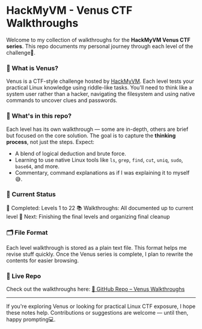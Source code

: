 # HackMyVM - Venus CTF Walkthroughs

Welcome to my collection of walkthroughs for the **HackMyVM Venus CTF series**. This repo documents my personal journey through each level of the challenge🚀.

### 🧠 What is Venus?

Venus is a CTF-style challenge hosted by [HackMyVM](https://hackmyvm.eu). Each level tests your practical Linux knowledge using riddle-like tasks. You'll need to think like a system user rather than a hacker, navigating the filesystem and using native commands to uncover clues and passwords.

### 📁 What's in this repo?

Each level has its own walkthrough — some are in-depth, others are brief but focused on the core solution. The goal is to capture the **thinking process**, not just the steps. Expect:

* A blend of logical deduction and brute force.
* Learning to use native Linux tools like `ls`, `grep`, `find`, `cut`, `uniq`, `sudo`, `base64`, and more.
* Commentary, command explanations as if I was explaining it to myself😅.

### 📌 Current Status

🧩 Completed: Levels 1 to 22
📚 Walkthroughs: All documented up to current level
🚧 Next: Finishing the final levels and organizing final cleanup

### 🗂 File Format

Each level walkthrough is stored as a plain text file. This format helps me revise stuff quickly. Once the Venus series is complete, I plan to rewrite the contents for easier browsing.

### 🔗 Live Repo

Check out the walkthroughs here:
[📂 GitHub Repo – Venus Walkthroughs](https://github.com/Am0gha/ctf_walkthrough/tree/main/hackmyvm_labs/venus)

---

If you're exploring Venus or looking for practical Linux CTF exposure, I hope these notes help. Contributions or suggestions are welcome — until then, happy prompting💻.

